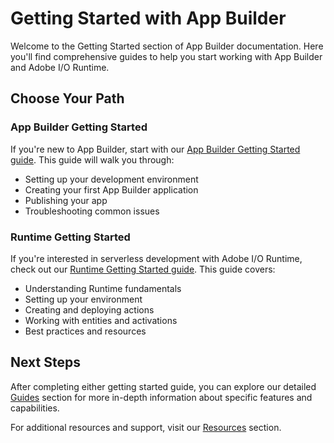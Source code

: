 # Getting Started with App Builder

Welcome to the Getting Started section of App Builder documentation. Here you'll find comprehensive guides to help you start working with App Builder and Adobe I/O Runtime.

## Choose Your Path

### App Builder Getting Started
If you're new to App Builder, start with our [App Builder Getting Started guide](app_builder_get_started/app_builder_intro/). This guide will walk you through:
- Setting up your development environment
- Creating your first App Builder application
- Publishing your app
- Troubleshooting common issues

### Runtime Getting Started
If you're interested in serverless development with Adobe I/O Runtime, check out our [Runtime Getting Started guide](runtime_getting_started/index.md). This guide covers:
- Understanding Runtime fundamentals
- Setting up your environment
- Creating and deploying actions
- Working with entities and activations
- Best practices and resources

## Next Steps

After completing either getting started guide, you can explore our detailed [Guides](../guides/index.md) section for more in-depth information about specific features and capabilities.

For additional resources and support, visit our [Resources](../resources/index.md) section. 
